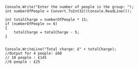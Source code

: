         Console.Write("Enter the number of people in the group: ");
        int numberOfPeople = Convert.ToInt32((Console.ReadLine());

        int totalCharge = numberOfPeople * 15;
        if (numberOfPeople >= 6)
        {
            totalCharge = totalCharge - 5;
        }
        
        
        Console.WriteLine("Total charge: £" + totalCharge);
        //Output for 4 people: £60
        // 10 people : £145
        //6 people : £25
